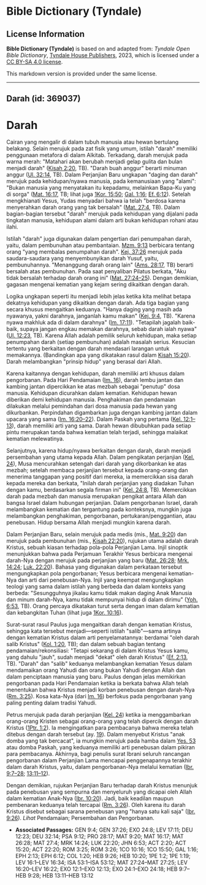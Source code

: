 # Bible Dictionary (Tyndale)

## License Information

**Bible Dictionary (Tyndale)** is based on and adapted from: _Tyndale Open Bible Dictionary_, [Tyndale House Publishers](https://tyndaleopenresources.com/), 2023, which is licensed under a [CC BY-SA 4.0 license](https://creativecommons.org/licenses/by-sa/4.0/legalcode.en).

This markdown version is provided under the same license.



--------------------------------

## Darah (id: 369037)

Darah
=====

Cairan yang mengalir di dalam tubuh manusia atau hewan bertulang belakang. Selain merujuk pada zat fisik yang umum, istilah "darah" memiliki penggunaan metafora di dalam Alkitab. Terkadang, darah merujuk pada warna merah: "Matahari akan berubah menjadi gelap gulita dan bulan menjadi darah" ([Kisah 2:20](https://ref.ly/Acts2:20), TB). "Darah buah anggur" berarti minuman anggur ([Ul. 32:14](https://ref.ly/Deut32:14), TB). Dalam Perjanjian Baru ungkapan "daging dan darah" merujuk pada kehidupan/nyawa manusia, pada kemanusiaan yang "alami": "Bukan manusia yang menyatakan itu kepadamu, melainkan Bapa\-Ku yang di sorga" ([Mat. 16:17](https://ref.ly/Matt16:17), TB; lihat juga [1Kor. 15:50](https://ref.ly/1Cor15:50); [Gal. 1:16](https://ref.ly/Gal1:16); [Ef. 6:12](https://ref.ly/Eph6:12)). Setelah mengkhianati Yesus, Yudas menyadari bahwa ia telah "berdosa karena menyerahkan darah orang yang tak bersalah" ([Mat. 27:4](https://ref.ly/Matt27:4), TB). Dalam bagian\-bagian tersebut "darah" merujuk pada kehidupan yang dijalani pada tingkatan manusia, kehidupan alami dalam arti bukan kehidupan rohani atau ilahi. 

Istilah "darah" juga digunakan dalam pengertian dari penumpahan darah, yaitu, dalam pembunuhan atau pembantaian. [Mzm. 9:13](https://ref.ly/Ps9:13) berbicara tentang orang "yang membalas penumpahan darah". [Kej. 37:26](https://ref.ly/Gen37:26) merujuk pada saudara\-saudara yang menyembunyikan darah Yusuf, yaitu, pembunuhannya. "Menanggung darah orang lain" ([Ams. 28:17](https://ref.ly/Prov28:17), TB) berarti bersalah atas pembunuhan. Pada saat penyaliban Pilatus berkata, "Aku tidak bersalah terhadap darah orang ini" ([Mat. 27:24–25](https://ref.ly/Matt27:24-Matt27:25)). Dengan demikian, gagasan mengenai kematian yang kejam sering dikaitkan dengan darah. 

Logika ungkapan seperti itu menjadi lebih jelas ketika kita melihat betapa dekatnya kehidupan yang dikaitkan dengan darah. Ada tiga bagian yang secara khusus mengaitkan keduanya. "Hanya daging yang masih ada nyawanya, yakni darahnya, janganlah kamu makan" ([Kej. 9:4](https://ref.ly/Gen9:4), TB). "Karena nyawa makhluk ada di dalam darahnya" ([Im. 17:11](https://ref.ly/Lev17:11)). "Tetapilah jagalah baik\-baik, supaya jangan engkau memakan darahnya, sebab darah ialah nyawa" ([Ul. 12:23](https://ref.ly/Deut12:23), TB). Karena Allah adalah pemilik seluruh kehidupan, maka setiap penumpahan darah (setiap pembunuhan) adalah masalah serius. Kesucian tertentu yang berkaitan dengan darah mendasari larangan untuk memakannya. (Bandingkan apa yang dikatakan rasul dalam [Kisah 15:20](https://ref.ly/Acts15:20)). Darah melambangkan "prinsip hidup" yang berasal dari Allah. 

Karena kaitannya dengan kehidupan, darah memiliki arti khusus dalam pengorbanan. Pada Hari Pendamaian ([Im. 16](https://ref.ly/Lev16:1-Lev16:34)), darah lembu jantan dan kambing jantan dipercikkan ke atas mezbah sebagai "penutup" dosa manusia. Kehidupan dicurahkan dalam kematian. Kehidupan hewan diberikan demi kehidupan manusia. Penghakiman dan pendamaian dilakukan melalui pemindahan dari dosa manusia pada hewan yang dikurbankan. Perpindahan digambarkan juga dengan kambing jantan dalam upacara yang sama ([Im. 16:20–22](https://ref.ly/Lev16:20-Lev16:22)). Dalam Paskah yang pertama ([Kel. 12:1–13](https://ref.ly/Exod12:1-Exod12:13)), darah memiliki arti yang sama. Darah hewan dibubuhkan pada setiap pintu merupakan tanda bahwa kematian telah terjadi, sehingga malaikat kematian melewatinya.

Selanjutnya, karena hidup/nyawa berkaitan dengan darah, darah menjadi persembahan yang utama kepada Allah. Dalam pengikatan perjanjian ([Kel. 24](https://ref.ly/Exod24:1-Exod24:18)), Musa mencurahkan setengah dari darah yang dikorbankan ke atas mezbah; setelah membaca perjanjian tersebut kepada orang\-orang dan menerima tanggapan yang positif dari mereka, ia memercikkan sisa darah kepada mereka dan berkata, "Inilah darah perjanjian yang diadakan Tuhan dengan kamu, berdasarkan segala firman ini" ([Kel. 24:8](https://ref.ly/Exod24:8), TB). Memercikkan darah pada mezbah dan manusia merupakan pengikat antara Allah dan bangsa Israel dalam hubungan perjanjian. Dalam pengorbanan Israel, darah melambangkan kematian dan tergantung pada konteksnya, mungkin juga melambangkan penghakiman, pengorbanan, pertukaran/penggantian, atau penebusan. Hidup bersama Allah menjadi mungkin karena darah. 

Dalam Perjanjian Baru, selain merujuk pada medis (mis., [Mat. 9:20](https://ref.ly/Matt9:20)) dan merujuk pada pembunuhan (mis., [Kisah 22:20](https://ref.ly/Acts22:20)), rujukan utama adalah darah Kristus, sebuah kiasan terhadap pola\-pola Perjanjian Lama. Injil sinoptik menunjukkan bahwa pada Perjamuan Terakhir Yesus berbicara mengenai darah\-Nya dengan merujuk pada perjanjian yang baru ([Mat. 26:28](https://ref.ly/Matt26:28); [Mrk. 14:24](https://ref.ly/Mark14:24); [Luk. 22:20](https://ref.ly/Luke22:20)). Bahasa yang digunakan dalam perkataan tersebut mengungkapkan pola pengorbanan; Yesus berbicara mengenai kematian\-Nya dan arti dari penebusan\-Nya. Injil yang keempat mengungkapkan teologi yang sama dalam istilah yang berbeda dan dalam konteks yang berbeda: "Sesungguhnya jikalau kamu tidak makan daging Anak Manusia dan minum darah\-Nya, kamu tidak mempunyai hidup di dalam dirimu" ([Yoh. 6:53](https://ref.ly/John6:53), TB). Orang percaya dikatakan turut serta dengan iman dalam kematian dan kebangkitan Tuhan (lihat juga [1Kor. 10:16](https://ref.ly/1Cor10:16)). 

Surat\-surat rasul Paulus juga mengaitkan darah dengan kematian Kristus, sehingga kata tersebut menjadi—seperti istilah "salib"—sama artinya dengan kematian Kristus dalam arti penyelamatannya: berdamai "oleh darah salib Kristus" ([Kol. 1:20](https://ref.ly/Col1:20), TB); dan dalam sebuah bagian tentang pendamaian/rekonsiliasi: "Tetapi sekarang di dalam Kristus Yesus kamu, yang dahulu "jauh", sudah menjadi "dekat" oleh darah Kristus" ([Ef. 2:13](https://ref.ly/Eph2:13), TB). "Darah" dan "salib" keduanya melambangkan kematian Yesus dalam mendamaikan orang Yahudi dan orang bukan Yahudi dengan Allah dan dalam penciptaan manusia yang baru. Paulus dengan jelas memikirkan pengorbanan pada Hari Pendamaian ketika ia berkata bahwa Allah telah menentukan bahwa Kristus menjadi korban penebusan dengan darah\-Nya ([Rm. 3:25](https://ref.ly/Rom3:25)). Kosa kata\-Nya (dari [Im. 16](https://ref.ly/Lev16:1-Lev16:34)) berfokus pada pengorbanan yang paling penting dalam tradisi Yahudi.

Petrus merujuk pada darah perjanjian ([Kel. 24](https://ref.ly/Exod24:1-Exod24:18)) ketika ia menggambarkan orang\-orang Kristen sebagai orang\-orang yang telah dipercik dengan darah Kristus ([1Ptr. 1:2](https://ref.ly/1Pet1:2)). Ia mengingatkan para pembacanya bahwa mereka telah ditebus dengan darah tersebut (ay. [19](https://ref.ly/1Pet1:19)). Dalam menyebut Kristus "anak domba yang tak bercacat", ia mungkin merujuk pada hamba dalam [Yes. 53](https://ref.ly/Isa53:1-Isa53:12) atau domba Paskah, yang keduanya memiliki arti penebusan dalam pikiran para pembacanya. Akhirnya, bagi penulis surat Ibrani seluruh rancangan pengorbanan dalam Perjanjian Lama mencapai penggenapannya terakhir dalam darah Kristus, yaitu, dalam pengorbanan\-Nya melalui kematian ([Ibr. 9:7–28](https://ref.ly/Heb9:7-Heb9:28); [13:11–12](https://ref.ly/Heb13:11-Heb13:12)).

Dengan demikian, rujukan Perjanjian Baru terhadap darah Kristus menunjuk pada penebusan yang sempurna dan menyeluruh yang dicapai oleh Allah dalam kematian Anak\-Nya ([Ibr. 10:20](https://ref.ly/Heb10:20)). Jadi, baik keadilan maupun pembenaran keduanya telah tercapai ([Rm. 3:26](https://ref.ly/Rom3:26)). Oleh karena itu darah Kristus disebut sebagai sarana penebusan yang "hanya satu kali saja" ([Ibr. 9:26](https://ref.ly/Heb9:26)). *Lihat* Pendamaian; Persembahan dan Pengorbanan.

* **Associated Passages:** GEN 9:4; GEN 37:26; EXO 24:8; LEV 17:11; DEU 12:23; DEU 32:14; PSA 9:12; PRO 28:17; MAT 9:20; MAT 16:17; MAT 26:28; MAT 27:4; MRK 14:24; LUK 22:20; JHN 6:53; ACT 2:20; ACT 15:20; ACT 22:20; ROM 3:25; ROM 3:26; 1CO 10:16; 1CO 15:50; GAL 1:16; EPH 2:13; EPH 6:12; COL 1:20; HEB 9:26; HEB 10:20; 1PE 1:2; 1PE 1:19; LEV 16:1–LEV 16:34; ISA 53:1–ISA 53:12; MAT 27:24–MAT 27:25; LEV 16:20–LEV 16:22; EXO 12:1–EXO 12:13; EXO 24:1–EXO 24:18; HEB 9:7–HEB 9:28; HEB 13:11–HEB 13:12

